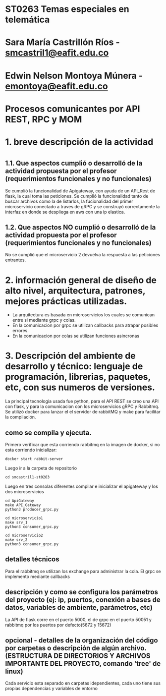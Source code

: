 # ST0263 Temas especiales en telemática
#
# Sara María Castrillón Ríos - smcastril1@eafit.edu.co
#
# Edwin Nelson Montoya Múnera - emontoya@eafit.edu.co
#

# Procesos comunicantes por API REST, RPC y MOM
#
# 1. breve descripción de la actividad
#
<texto descriptivo>

## 1.1. Que aspectos cumplió o desarrolló de la actividad propuesta por el profesor (requerimientos funcionales y no funcionales)
Se cumplió la funcionalidad de Apigateway, con ayuda de un API_Rest de flask, la cual toma las peticiones. Se cumplió la funcionalidad tanto de buscar archivos como la de listarlos, la fucionalidad del primer microservicio conectado a traves de gRPC y se construyó correctamente la interfaz en donde se despliega en aws con una ip elastica.

## 1.2. Que aspectos NO cumplió o desarrolló de la actividad propuesta por el profesor (requerimientos funcionales y no funcionales)
No se cumplió que el microservicio 2 devuelva la respuesta a las peticiones entrantes.

# 2. información general de diseño de alto nivel, arquitectura, patrones, mejores prácticas utilizadas.
- La arquitectura es basada en microservicios los cuales se comunican entre si mediante grpc y colas.
- En la comunicacion por grpc se utilizan callbacks para atrapar posibles errores.
- En la comunicacion por colas se utilizan funciones asincronas


# 3. Descripción del ambiente de desarrollo y técnico: lenguaje de programación, librerias, paquetes, etc, con sus numeros de versiones.
La principal tecnologia usada fue python, para el API REST se creo una API con flask, y para la comunicacion con los microservicios gRPC y Rabbitmq. 
Se utilizó docker para lanzar el el servidor de rabbitMQ y make para facilitar la compilación.

## como se compila y ejecuta.
Primero verificar que esta corriendo rabbitmq en la imagen de docker, si no esta corriendo inicializar:
```
docker start rabbit-server
```
Luego ir a la carpeta de repositorio
```
cd smcastril1-st0263
```
Luego en tres consolas diferentes compilar e inicializar el apigateway y los dos microservicios
```
cd ApiGateway
make API_Gateway
python3 producer_grpc.py
```
```
cd microservicio1
make srv_1
python3 consumer_grpc.py
```
```
cd microservicio2
make srv_2
python3 consumer_grpc.py
```
## detalles técnicos
Para el rabbitmq se utilizan los exchange para administrar la cola.
El grpc se implemento mediante callbacks
## descripción y como se configura los parámetros del proyecto (ej: ip, puertos, conexión a bases de datos, variables de ambiente, parámetros, etc)
La API de flask corre en el puerto 5000, el de grpc en el puerto 50051 y rabbitmq por los puertos por defecto(5672 y 15672)

## opcional - detalles de la organización del código por carpetas o descripción de algún archivo. (ESTRUCTURA DE DIRECTORIOS Y ARCHIVOS IMPORTANTE DEL PROYECTO, comando 'tree' de linux)
Cada servicio esta separado en carpetas idependientes, cada uno tiene sus propias dependencias y variables de entorno
